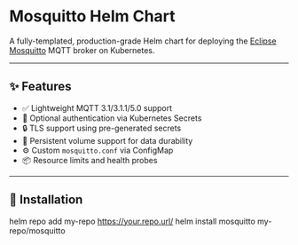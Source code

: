 # Mosquitto Helm Chart

A fully-templated, production-grade Helm chart for deploying the [Eclipse Mosquitto](https://mosquitto.org/) MQTT broker on Kubernetes.

---

## ✨ Features

- ✅ Lightweight MQTT 3.1/3.1.1/5.0 support
- 🔐 Optional authentication via Kubernetes Secrets
- 🔒 TLS support using pre-generated secrets
- 💾 Persistent volume support for data durability
- ⚙️ Custom `mosquitto.conf` via ConfigMap
- 📦 Resource limits and health probes

---

## 🚀 Installation

helm repo add my-repo https://your.repo.url/
helm install mosquitto my-repo/mosquitto
